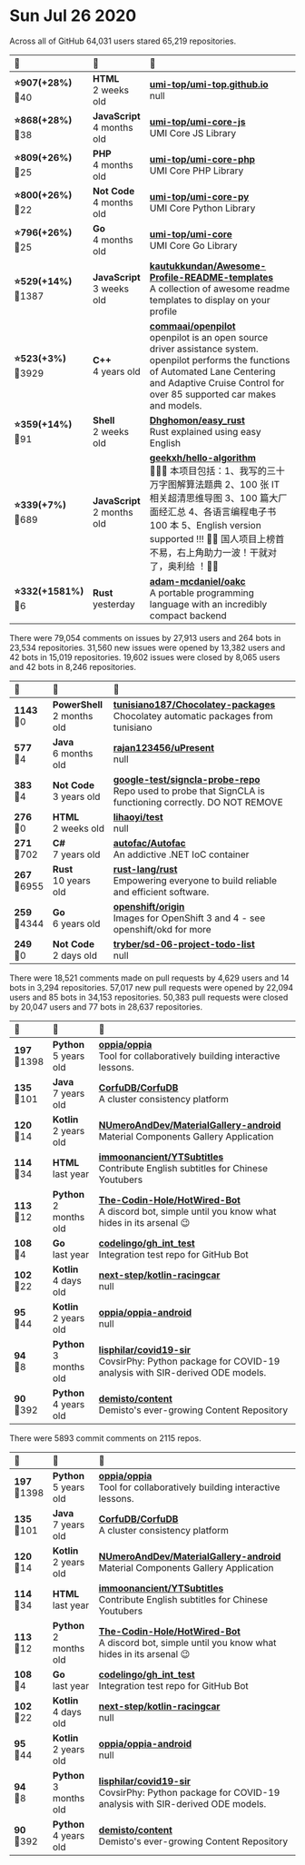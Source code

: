 # Sun Jul 26 2020

Across all of GitHub 64,031 users stared 
65,219 repositories. 

| :page_with_curl: | :calendar: | :page_with_curl: |
| :--- | :--- | :--- |
| **:star:907(+28%)**<br>:twisted_rightwards_arrows:40 | **HTML**<br>2 weeks old | **[umi-top/umi-top.github.io](https://github.com/umi-top/umi-top.github.io)**<br>null |
| **:star:868(+28%)**<br>:twisted_rightwards_arrows:38 | **JavaScript**<br>4 months old | **[umi-top/umi-core-js](https://github.com/umi-top/umi-core-js)**<br>UMI Core JS Library |
| **:star:809(+26%)**<br>:twisted_rightwards_arrows:25 | **PHP**<br>4 months old | **[umi-top/umi-core-php](https://github.com/umi-top/umi-core-php)**<br>UMI Core PHP Library |
| **:star:800(+26%)**<br>:twisted_rightwards_arrows:22 | **Not Code**<br>4 months old | **[umi-top/umi-core-py](https://github.com/umi-top/umi-core-py)**<br>UMI Core Python Library |
| **:star:796(+26%)**<br>:twisted_rightwards_arrows:25 | **Go**<br>4 months old | **[umi-top/umi-core](https://github.com/umi-top/umi-core)**<br>UMI Core Go Library |
| **:star:529(+14%)**<br>:twisted_rightwards_arrows:1387 | **JavaScript**<br>3 weeks old | **[kautukkundan/Awesome-Profile-README-templates](https://github.com/kautukkundan/Awesome-Profile-README-templates)**<br>A collection of awesome readme templates to display on your profile |
| **:star:523(+3%)**<br>:twisted_rightwards_arrows:3929 | **C++**<br>4 years old | **[commaai/openpilot](https://github.com/commaai/openpilot)**<br>openpilot is an open source driver assistance system. openpilot performs the functions of Automated Lane Centering and Adaptive Cruise Control for over 85 supported car makes and models. |
| **:star:359(+14%)**<br>:twisted_rightwards_arrows:91 | **Shell**<br>2 weeks old | **[Dhghomon/easy_rust](https://github.com/Dhghomon/easy_rust)**<br>Rust explained using easy English |
| **:star:339(+7%)**<br>:twisted_rightwards_arrows:689 | **JavaScript**<br>2 months old | **[geekxh/hello-algorithm](https://github.com/geekxh/hello-algorithm)**<br>🙈🙉🙊 本项目包括：1、我写的三十万字图解算法题典  2、100 张 IT 相关超清思维导图  3、100 篇大厂面经汇总  4、各语言编程电子书 100 本  5、English version supported !!!  🚀🚀 国人项目上榜首不易，右上角助力一波！干就对了，奥利给 ！🚀🚀 |
| **:star:332(+1581%)**<br>:twisted_rightwards_arrows:6 | **Rust**<br>yesterday | **[adam-mcdaniel/oakc](https://github.com/adam-mcdaniel/oakc)**<br>A portable programming language with an incredibly compact backend |

There were 79,054 comments on issues by 27,913 users and 264 bots in 23,534 repositories.
31,560 new issues were opened by 13,382 users and 42 bots in 15,019 repositories.
19,602 issues were closed by 8,065 users and 42 bots in 8,246 repositories.

| :speech_balloon: | :calendar: | :page_with_curl: |
| :--- | :--- | :--- |
| **1143**<br>:twisted_rightwards_arrows:0 | **PowerShell**<br>2 months old | **[tunisiano187/Chocolatey-packages](https://github.com/tunisiano187/Chocolatey-packages)**<br>Chocolatey automatic packages from tunisiano |
| **577**<br>:twisted_rightwards_arrows:4 | **Java**<br>6 months old | **[rajan123456/uPresent](https://github.com/rajan123456/uPresent)**<br>null |
| **383**<br>:twisted_rightwards_arrows:4 | **Not Code**<br>3 years old | **[google-test/signcla-probe-repo](https://github.com/google-test/signcla-probe-repo)**<br>Repo used to probe that SignCLA is functioning correctly.  DO NOT REMOVE |
| **276**<br>:twisted_rightwards_arrows:0 | **HTML**<br>2 weeks old | **[lihaoyi/test](https://github.com/lihaoyi/test)**<br>null |
| **271**<br>:twisted_rightwards_arrows:702 | **C#**<br>7 years old | **[autofac/Autofac](https://github.com/autofac/Autofac)**<br>An addictive .NET IoC container |
| **267**<br>:twisted_rightwards_arrows:6955 | **Rust**<br>10 years old | **[rust-lang/rust](https://github.com/rust-lang/rust)**<br>Empowering everyone to build reliable and efficient software. |
| **259**<br>:twisted_rightwards_arrows:4344 | **Go**<br>6 years old | **[openshift/origin](https://github.com/openshift/origin)**<br>Images for OpenShift 3 and 4 - see openshift/okd for more |
| **249**<br>:twisted_rightwards_arrows:0 | **Not Code**<br>2 days old | **[tryber/sd-06-project-todo-list](https://github.com/tryber/sd-06-project-todo-list)**<br>null |

There were 18,521 comments made on pull requests by 4,629 users and 14 bots in 3,294 repositories.
57,017 new pull requests were opened by 22,094 users and 85 bots in 34,153 repositories.
50,383 pull requests were closed by 20,047 users and 77 bots in 28,637 repositories.

| :speech_balloon: | :calendar: | :page_with_curl: |
| :--- | :--- | :--- |
| **197**<br>:twisted_rightwards_arrows:1398 | **Python**<br>5 years old | **[oppia/oppia](https://github.com/oppia/oppia)**<br>Tool for collaboratively building interactive lessons. |
| **135**<br>:twisted_rightwards_arrows:101 | **Java**<br>7 years old | **[CorfuDB/CorfuDB](https://github.com/CorfuDB/CorfuDB)**<br>A cluster consistency platform |
| **120**<br>:twisted_rightwards_arrows:14 | **Kotlin**<br>2 years old | **[NUmeroAndDev/MaterialGallery-android](https://github.com/NUmeroAndDev/MaterialGallery-android)**<br>Material Components Gallery Application |
| **114**<br>:twisted_rightwards_arrows:34 | **HTML**<br>last year | **[immoonancient/YTSubtitles](https://github.com/immoonancient/YTSubtitles)**<br>Contribute English subtitles for Chinese Youtubers |
| **113**<br>:twisted_rightwards_arrows:12 | **Python**<br>2 months old | **[The-Codin-Hole/HotWired-Bot](https://github.com/The-Codin-Hole/HotWired-Bot)**<br>A discord bot, simple until you know what hides in its arsenal 😉 |
| **108**<br>:twisted_rightwards_arrows:4 | **Go**<br>last year | **[codelingo/gh_int_test](https://github.com/codelingo/gh_int_test)**<br>Integration test repo for GitHub Bot |
| **102**<br>:twisted_rightwards_arrows:22 | **Kotlin**<br>4 days old | **[next-step/kotlin-racingcar](https://github.com/next-step/kotlin-racingcar)**<br>null |
| **95**<br>:twisted_rightwards_arrows:44 | **Kotlin**<br>2 years old | **[oppia/oppia-android](https://github.com/oppia/oppia-android)**<br>null |
| **94**<br>:twisted_rightwards_arrows:8 | **Python**<br>3 months old | **[lisphilar/covid19-sir](https://github.com/lisphilar/covid19-sir)**<br>CovsirPhy: Python package for COVID-19 analysis with SIR-derived ODE models. |
| **90**<br>:twisted_rightwards_arrows:392 | **Python**<br>4 years old | **[demisto/content](https://github.com/demisto/content)**<br>Demisto's ever-growing Content Repository |

There were 5893 commit comments on 2115 repos.

| :speech_balloon: | :calendar: | :page_with_curl: |
| :--- | :--- | :--- |
| **197**<br>:twisted_rightwards_arrows:1398 | **Python**<br>5 years old | **[oppia/oppia](https://github.com/oppia/oppia)**<br>Tool for collaboratively building interactive lessons. |
| **135**<br>:twisted_rightwards_arrows:101 | **Java**<br>7 years old | **[CorfuDB/CorfuDB](https://github.com/CorfuDB/CorfuDB)**<br>A cluster consistency platform |
| **120**<br>:twisted_rightwards_arrows:14 | **Kotlin**<br>2 years old | **[NUmeroAndDev/MaterialGallery-android](https://github.com/NUmeroAndDev/MaterialGallery-android)**<br>Material Components Gallery Application |
| **114**<br>:twisted_rightwards_arrows:34 | **HTML**<br>last year | **[immoonancient/YTSubtitles](https://github.com/immoonancient/YTSubtitles)**<br>Contribute English subtitles for Chinese Youtubers |
| **113**<br>:twisted_rightwards_arrows:12 | **Python**<br>2 months old | **[The-Codin-Hole/HotWired-Bot](https://github.com/The-Codin-Hole/HotWired-Bot)**<br>A discord bot, simple until you know what hides in its arsenal 😉 |
| **108**<br>:twisted_rightwards_arrows:4 | **Go**<br>last year | **[codelingo/gh_int_test](https://github.com/codelingo/gh_int_test)**<br>Integration test repo for GitHub Bot |
| **102**<br>:twisted_rightwards_arrows:22 | **Kotlin**<br>4 days old | **[next-step/kotlin-racingcar](https://github.com/next-step/kotlin-racingcar)**<br>null |
| **95**<br>:twisted_rightwards_arrows:44 | **Kotlin**<br>2 years old | **[oppia/oppia-android](https://github.com/oppia/oppia-android)**<br>null |
| **94**<br>:twisted_rightwards_arrows:8 | **Python**<br>3 months old | **[lisphilar/covid19-sir](https://github.com/lisphilar/covid19-sir)**<br>CovsirPhy: Python package for COVID-19 analysis with SIR-derived ODE models. |
| **90**<br>:twisted_rightwards_arrows:392 | **Python**<br>4 years old | **[demisto/content](https://github.com/demisto/content)**<br>Demisto's ever-growing Content Repository |

